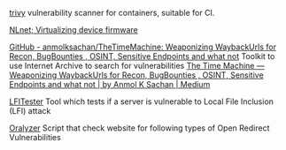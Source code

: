 
[trivy](https://github.com/aquasecurity/trivy)
vulnerability scanner for containers, suitable for CI.

[NLnet; Virtualizing device firmware](https://nlnet.nl/project/virtualfirmware)

[GitHub - anmolksachan/TheTimeMachine: Weaponizing WaybackUrls for Recon, BugBounties , OSINT, Sensitive Endpoints and what not](https://github.com/anmolksachan/TheTimeMachine)
Toolkit to use Internet Archive to search for vulnerabilities
[The Time Machine — Weaponizing WaybackUrls for Recon, BugBounties , OSINT, Sensitive Endpoints and what not | by Anmol K Sachan | Medium](https://anmolksachan.medium.com/the-time-machine-weaponizing-waybackurls-for-recon-bugbounties-osint-sensitive-endpoints-and-40889a03feeb)

[LFITester](https://github.com/kostas-pa/LFITester)
Tool which tests if a server is vulnerable to Local File Inclusion (LFI)
attack

[Oralyzer](https://github.com/r0075h3ll/Oralyzer)
Script that check website for following types of Open Redirect Vulnerabilities
